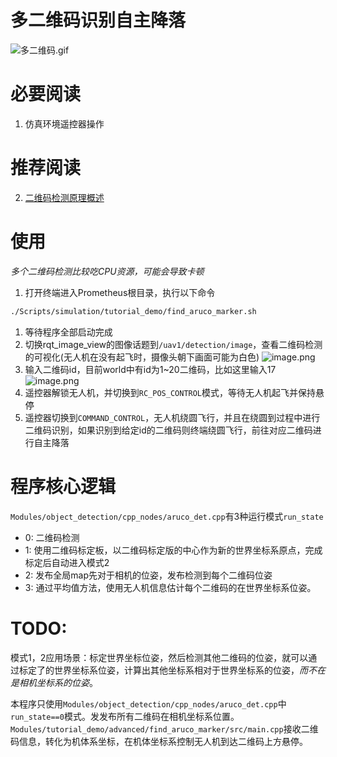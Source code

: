 # 多二维码识别自主降落
![多二维码.gif](https://qiniu.md.amovlab.com/img/m/202206/20220606/1130165150895711620857856.gif)
# 必要阅读
1. 仿真环境遥控器操作

# 推荐阅读
2. [二维码检测原理概述](https://github.com/amov-lab/Prometheus/wiki/Prometheus%E7%9B%AE%E6%A0%87%E6%A3%80%E6%B5%8B%E7%AE%97%E6%B3%95-%E4%BA%8C%E7%BB%B4%E7%A0%81%E6%A3%80%E6%B5%8B)

# 使用
_多个二维码检测比较吃CPU资源，可能会导致卡顿_
1. 打开终端进入Prometheus根目录，执行以下命令
```bash
./Scripts/simulation/tutorial_demo/find_aruco_marker.sh
```
1. 等待程序全部启动完成
3. 切换rqt_image_view的图像话题到`/uav1/detection/image`，查看二维码检测的可视化(无人机在没有起飞时，摄像头朝下画面可能为白色)
![image.png](https://qiniu.md.amovlab.com/img/m/202206/20220616/1807212716561216578158592.png)
4. 输入二维码id，目前world中有id为1~20二维码，比如这里输入17
![image.png](https://qiniu.md.amovlab.com/img/m/202206/20220616/1809113174931085385433088.png)
4. 遥控器解锁无人机，并切换到`RC_POS_CONTROL`模式，等待无人机起飞并保持悬停
5. 遥控器切换到`COMMAND_CONTROL`，无人机绕圆飞行，并且在绕圆到过程中进行二维码识别，如果识别到给定id的二维码则终端绕圆飞行，前往对应二维码进行自主降落

# 程序核心逻辑
`Modules/object_detection/cpp_nodes/aruco_det.cpp`有3种运行模式`run_state`
- 0: 二维码检测
- 1: 使用二维码标定板，以二维码标定版的中心作为新的世界坐标系原点，完成标定后自动进入模式2
- 2: 发布全局map先对于相机的位姿，发布检测到每个二维码位姿
- 3: 通过平均值方法，使用无人机信息估计每个二维码的在世界坐标系位姿。

# TODO:
模式1，2应用场景：标定世界坐标位姿，然后检测其他二维码的位姿，就可以通过标定了的世界坐标系位姿，计算出其他坐标系相对于世界坐标系的位姿，_而不在是相机坐标系的位姿_。

本程序只使用`Modules/object_detection/cpp_nodes/aruco_det.cpp`中`run_state==0`模式。发发布所有二维码在相机坐标系位置。`Modules/tutorial_demo/advanced/find_aruco_marker/src/main.cpp`接收二维码信息，转化为机体系坐标，在机体坐标系控制无人机到达二维码上方悬停。



